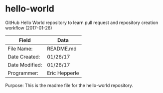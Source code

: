 # hello-world
GitHub Hello World repository to learn pull request and repository creation workflow (2017-01-26)

Field | Data
--- | ---
| File Name: | README.md |
| Date Created: | 01/26/17 |
| Date Modified: | 01/26/17 |
| Programmer: | Eric Hepperle |

<p>Purpose: This is the readme file for the hello-world repository.</p>

